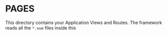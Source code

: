 # PAGES

This directory contains your Application Views and Routes.
The framework reads all the `*.vue` files inside this